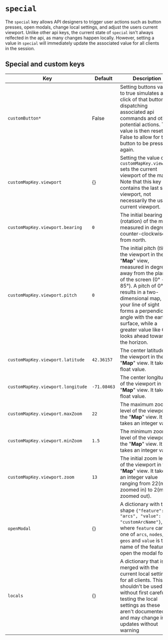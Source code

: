 # `special`
The `special` key allows API designers to trigger user actions such as button presses, open modals, change local settings, and adjust the users current viewport. Unlike other api keys, the current state of `special` isn't always relfected in the api, as many changes happen locally. However, setting a value in `special` will immediately update the associated value for all clients in the session. 

## Special and custom keys
Key | Default | Description
--- | ------- | -----------
`customButton*` | False | Setting buttons value to true simulates a click of that button, dispatching associated api commands and other potential actions. The value is then reset to False to allow for the button to be pressed again.
`customMapKey.viewport` | {} | Setting the value of `customMapKey.viewport` sets the current viewport of the map. Note that this key contains the last set viewport, not necessarily the users current viewport.
`customMapKey.viewport.bearing` | `0` | The initial bearing (rotation) of the map, measured in degrees counter-clockwise from north.
`customMapKey.viewport.pitch` | `0` | The initial pitch (*tilt*) of the viewport in the "**Map**" view, measured in degrees away from the plane of the screen (0&deg; - 85&deg;). A pitch of 0&deg; results in a two-dimensional map, as if your line of sight forms a perpendicular angle with the earth's surface, while a greater value like 60&deg; looks ahead towards the horizon.
`customMapKey.viewport.latitude` | `42.36157` | The center latitude of the viewport in the "**Map**" view. It takes a float value.
`customMapKey.viewport.longitude` | `-71.08463` | The center longitude of the viewport in the "**Map**" view. It takes a float value.
`customMapKey.viewport.maxZoom` | `22` | The maximum zoom level of the viewport in the "**Map**" view. It takes an integer value.
`customMapKey.viewport.minZoom` | `1.5` | The minimum zoom level of the viewport in the "**Map**" view. It takes an integer value.
`customMapKey.viewport.zoom` | `13` | The initial zoom level of the viewport in the "**Map**" view. It takes an integer value ranging from 22(most zoomed in) to 2(most zoomed out).
`openModal` | {} | A dictionary with the shape `{"feature": "arcs", "value": "customArcName"}`, where `feature` can be one of `arcs`, `nodes`, or `geos` and `value` is the name of the feature to open the modal for.
`locals` | {} | A dictionary that is merged with the current local settings for all clients. This key shouldn't be used without first carefully testing the local settings as these aren't documented and may change in updates without warning